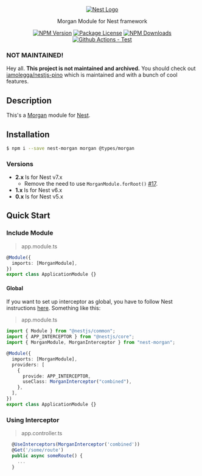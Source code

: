 <p align="center">
  <a href="http://nestjs.com/" target="blank"><img src="http://kamilmysliwiec.com/public/nest-logo.png#1" alt="Nest Logo" />   </a>
</p>

<p align="center">Morgan Module for Nest framework</p>

<p align="center">
<a href="https://www.npmjs.com/package/nest-morgan"><img src="https://img.shields.io/npm/v/nest-morgan.svg" alt="NPM Version" /></a>
<a href="https://www.npmjs.com/package/nest-morgan"><img src="https://img.shields.io/npm/l/nest-morgan.svg" alt="Package License" /></a>
<a href="https://www.npmjs.com/package/nest-morgan"><img src="https://img.shields.io/npm/dm/nest-morgan.svg" alt="NPM Downloads" /></a>
<a href="https://github.com/mentos1386/nest-morgan/actions/workflows/test.yaml"><img src="https://github.com/mentos1386/nest-morgan/actions/workflows/test.yaml/badge.svg?branch=master" alt="Github Actions - Test" /></a>
</p>

### NOT MAINTAINED!

Hey all. **This project is not maintained and archived.** You should check out [iamolegga/nestjs-pino](https://github.com/iamolegga/nestjs-pino) which is maintained
and with a bunch of cool features.

## Description

This's a [Morgan](https://github.com/expressjs/morgan) module for [Nest](https://github.com/nestjs/nest).

## Installation

```bash
$ npm i --save nest-morgan morgan @types/morgan
```

### Versions

- **2.x** Is for Nest v7.x
  - Remove the need to use `MorganModule.forRoot()` [#17](https://github.com/mentos1386/nest-morgan/issues/17).
- **1.x** Is for Nest v6.x
- **0.x** Is for Nest v5.x

## Quick Start

### Include Module

> app.module.ts

```ts
@Module({
  imports: [MorganModule],
})
export class ApplicationModule {}
```

#### Global

If you want to set up interceptor as global, you have to follow Nest
instructions [here](https://docs.nestjs.com/interceptors). Something like
this:

> app.module.ts

```ts
import { Module } from "@nestjs/common";
import { APP_INTERCEPTOR } from "@nestjs/core";
import { MorganModule, MorganInterceptor } from "nest-morgan";

@Module({
  imports: [MorganModule],
  providers: [
    {
      provide: APP_INTERCEPTOR,
      useClass: MorganInterceptor("combined"),
    },
  ],
})
export class ApplicationModule {}
```

### Using Interceptor

> app.controller.ts

```ts
  @UseInterceptors(MorganInterceptor('combined'))
  @Get('/some/route')
  public async someRoute() {
    ...
  }
```
